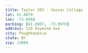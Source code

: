 ```yaml
---
title: Taylor 203 - Vassar College
lat: 41.6879
lon: -73.8968
parking: [41.6907, -73.8970]
address: 124 Raymond Ave
city: Poughkeepsie
state: NY
zip: 12604
---
```

